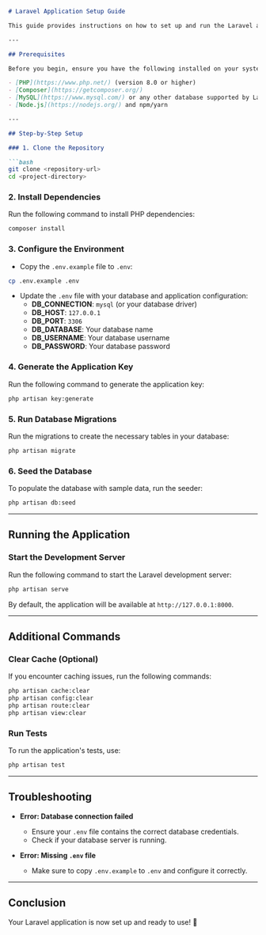 ```markdown
# Laravel Application Setup Guide

This guide provides instructions on how to set up and run the Laravel application, including seeding the database.

---

## Prerequisites

Before you begin, ensure you have the following installed on your system:

- [PHP](https://www.php.net/) (version 8.0 or higher)
- [Composer](https://getcomposer.org/)
- [MySQL](https://www.mysql.com/) or any other database supported by Laravel
- [Node.js](https://nodejs.org/) and npm/yarn

---

## Step-by-Step Setup

### 1. Clone the Repository

```bash
git clone <repository-url>
cd <project-directory>
```

### 2. Install Dependencies

Run the following command to install PHP dependencies:

```bash
composer install
```

### 3. Configure the Environment

- Copy the `.env.example` file to `.env`:

```bash
cp .env.example .env
```

- Update the `.env` file with your database and application configuration:
  - **DB_CONNECTION**: `mysql` (or your database driver)
  - **DB_HOST**: `127.0.0.1`
  - **DB_PORT**: `3306`
  - **DB_DATABASE**: Your database name
  - **DB_USERNAME**: Your database username
  - **DB_PASSWORD**: Your database password

### 4. Generate the Application Key

Run the following command to generate the application key:

```bash
php artisan key:generate
```

### 5. Run Database Migrations

Run the migrations to create the necessary tables in your database:

```bash
php artisan migrate
```

### 6. Seed the Database

To populate the database with sample data, run the seeder:

```bash
php artisan db:seed
```

---

## Running the Application

### Start the Development Server

Run the following command to start the Laravel development server:

```bash
php artisan serve
```

By default, the application will be available at `http://127.0.0.1:8000`.

---

## Additional Commands

### Clear Cache (Optional)

If you encounter caching issues, run the following commands:

```bash
php artisan cache:clear
php artisan config:clear
php artisan route:clear
php artisan view:clear
```

### Run Tests

To run the application's tests, use:

```bash
php artisan test
```

---

## Troubleshooting

- **Error: Database connection failed**
  - Ensure your `.env` file contains the correct database credentials.
  - Check if your database server is running.

- **Error: Missing `.env` file**
  - Make sure to copy `.env.example` to `.env` and configure it correctly.

---

## Conclusion

Your Laravel application is now set up and ready to use! 🎉
```
